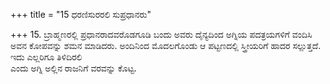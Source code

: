 +++
title = "15 ಧರಣಿಸುರರಲಿ ಸುಪ್ರಧಾನರು"

+++
15. ಬ್ರಾಹ್ಮಣರಲ್ಲಿ ಪ್ರಧಾನರಾದವರೊಡಗೂಡಿ ಬಂದು ಅವರು ದೈನ್ಯದಿಂದ ಅಗ್ನಿಯ ಪದತ್ರಯಗಳಿಗೆ ವಂದಿಸಿ ಅವನ ಕೋಪವನ್ನು ಶಮನ ಮಾಡಿದರು. ಅಂದಿನಿಂದ ಮೊದಲಗೊಂಡು ಆ ಪಟ್ಟಣದಲ್ಲಿ ಸ್ತ್ರೀಯರಿಗೆ ಹಾದರ ಸಲ್ಲುತ್ತದೆ. ಇದು ಎಲ್ಲರಿಗೂ ತಿಳಿದಿರಲಿ   
ಎಂದು ಅಗ್ನಿ ಅಲ್ಲಿನ ರಾಜನಿಗೆ ವರವನ್ನು ಕೊಟ್ಟ.